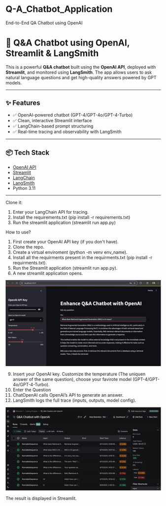 # Q-A_Chatbot_Application
End-to-End QA Chatbot using OpenAI

# 🤖 Q&A Chatbot using OpenAI, Streamlit & LangSmith

This is a powerful **Q&A chatbot** built using the **OpenAI API**, deployed with **Streamlit**, and monitored using **LangSmith**. The app allows users to ask natural language questions and get high-quality answers powered by GPT models.

---

## ✨ Features

- ✅ OpenAI-powered chatbot (GPT-4/GPT-4o/GPT-4-Turbo)
- ✅ Clean, interactive Streamlit interface
- ✅ LangChain-based prompt structuring
- ✅ Real-time tracing and observability with LangSmith

---

## 📦 Tech Stack

- [OpenAI API](https://platform.openai.com/)
- [Streamlit](https://streamlit.io/)
- [LangChain](https://www.langchain.com/)
- [LangSmith](https://smith.langchain.com/)
- Python 3.11

---

Clone it:
1. Enter your LangChain API for tracing.
2. Install the requirements.txt (pip install -r requirements.txt)
3. Run the streamlit application (streamlit run app.py)

How to use?

1. First create your OpenAI API key (if you don't have).
2. Clone the repo.
3. Create a virtual enviroment (python -m venv env_name).
4. Install all the requirments present in the requirments.txt (pip install -r requirments.txt).
5. Run the Streamlit application (streamlit run app.py).
7. A new streamlit application opens.

 ![Screenshot1](img/Screenshot1.png)
   
9. Insert your OpenAI key. Customize the temperature (The uniquen answer of the same question), choose your favirote model (GPT-4/GPT-4o/GPT-4-Turbo).
10. Enter the Question
11. ChatOpenAI calls OpenAI’s API to generate an answer.
12. LangSmith logs the full trace (inputs, outputs, model config).

![Screenshot2](img/Screenshot2.png) 

The result is displayed in Streamlit.





